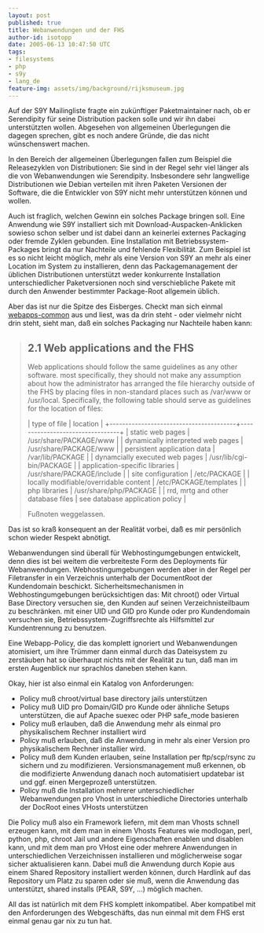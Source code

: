 ```yaml
---
layout: post
published: true
title: Webanwendungen und der FHS
author-id: isotopp
date: 2005-06-13 10:47:50 UTC
tags:
- filesystems
- php
- s9y
- lang_de
feature-img: assets/img/background/rijksmuseum.jpg
---
```

Auf der S9Y Mailingliste fragte ein zukünftiger Paketmaintainer nach, ob er Serendipity für seine Distribution packen solle und wir ihn dabei unterstützten wollen. Abgesehen von allgemeinen Überlegungen die dagegen sprechen, gibt es noch andere Gründe, die das nicht wünschenswert machen.

In den Bereich der allgemeinen Überlegungen fallen zum Beispiel die Releasezyklen von Distributionen: Sie sind in der Regel sehr viel länger als die von Webanwendungen wie Serendipity. Insbesondere sehr langwellige Distributionen wie Debian verteilen mit ihren Paketen Versionen der Software, die die Entwickler von S9Y nicht mehr unterstützen können und wollen. 

Auch ist fraglich, welchen Gewinn ein solches Package bringen soll. Eine Anwendung wie S9Y installiert sich mit Download-Auspacken-Anklicken sowieso schon selber und ist dabei dann an keinerlei externes Packaging oder fremde Zyklen gebunden. Eine Installation mit Betriebssystem-Packages bringt da nur Nachteile und fehlende Flexibilität. Zum Beispiel ist es so nicht leicht möglich, mehr als eine Version von S9Y an mehr als einer Location im System zu installieren, denn das Packagemanagement der üblichen Distributionen unterstützt weder konkurrente Installation unterschiedlicher Paketversionen noch sind verschiebliche Pakete mit durch den Anwender bestimmter Package-Root allgemein üblich.

Aber das ist nur die Spitze des Eisberges. Checkt man sich einmal 
[webapps-common](https://alioth.debian.org/projects/webapps-common/) aus und liest, was da drin steht - oder vielmehr nicht drin steht, sieht man, daß ein solches Packaging nur Nachteile haben kann: 

> ## 2.1 Web applications and the FHS
>
> Web applications should follow the same guidelines as any other software. most specifically, they should not make any assumption about how the administrator has arranged the file hierarchy outside of the FHS by placing files in non-standard places such as /var/www or /usr/local. Specifically, the following table should serve as guidelines for the location of files:
> 
> | type of file                           | location                        |
> +----------------------------------------+---------------------------------+
> | static web pages                       | /usr/share/PACKAGE/www          |
> | dynamically interpreted web pages      | /usr/share/PACKAGE/www          |
> | persistent application data            | /var/lib/PACKAGE                |
> | dynamcially executed web pages         | /usr/lib/cgi-bin/PACKAGE        |
> | application-specific libraries         | /usr/share/PACKAGE/include      |
> | site configuration                     | /etc/PACKAGE                    |
> | locally modifiable/overridable content | /etc/PACKAGE/templates          | 
> | php libraries                          | /usr/share/php/PACKAGE          |
> | rrd, mrtg and other database files     | see database application policy |
>
> Fußnoten weggelassen.


Das ist so kraß konsequent an der Realität vorbei, daß es mir persönlich schon wieder Respekt abnötigt.

Webanwendungen sind überall für Webhostingumgebungen entwickelt, denn dies ist bei weitem die verbreiteste Form des Deployments für Webanwendungen. Webhostingumgebungen werden aber in der Regel per Filetransfer in ein Verzeichnis unterhalb der DocumentRoot der Kundendomain beschickt. Sicherheitsmechanismen in Webhostingumgebungen berücksichtigen das: Mit chroot() oder Virtual Base Directory versuchen sie, den Kunden auf seinen Verzeichnisteilbaum zu beschränken. mit einer UID und GID pro Kunde oder pro Kundendomain versuchen sie, Betriebssystem-Zugriffsrechte als Hilfsmittel zur Kundentrennung zu benutzen.

Eine Webapp-Policy, die das komplett ignoriert und Webanwendungen atomisiert, um ihre Trümmer dann einmal durch das Dateisystem zu zerstäuben hat so überhaupt nichts mit der Realität zu tun, daß man im ersten Augenblick nur sprachlos daneben stehen kann.

Okay, hier ist also einmal ein Katalog von Anforderungen:

- Policy muß chroot/virtual base directory jails unterstützen
- Policy muß UID pro Domain/GID pro Kunde oder ähnliche Setups unterstützen, die auf Apache suexec oder PHP safe_mode basieren
- Policy muß erlauben, daß die Anwendung mehr als einmal pro physikalischem Rechner installiert wird
- Policy muß erlauben, daß die Anwendung in mehr als einer Version pro physikalischem Rechner installier wird.
- Policy muß dem Kunden erlauben, seine Installation per ftp/scp/rsync zu sichern und zu modifizieren. Versionsmanagement muß erkennen, ob die modifizierte Anwendung danach noch automatisiert updatebar ist und ggf. einen Mergeprozeß unterstützen.
- Policy muß die Installation mehrerer unterschiedlicher Webanwendungen pro Vhost in unterschiedliche Directories unterhalb der DocRoot eines VHosts unterstützen

Die Policy muß also ein Framework liefern, mit dem man Vhosts schnell erzeugen kann, mit dem man in einem Vhosts Features wie modlogan, perl, python, php, chroot Jail und andere Eigenschaften enablen und disablen kann, und mit dem man pro VHost eine oder mehrere Anwendungen in unterschiedlichen Verzeichnissen installieren und möglicherweise sogar sicher aktualisieren kann. Dabei muß die Anwendung durch Kopie aus einem Shared Repository installiert werden können, durch Hardlink auf das Repository um Platz zu sparen oder sie muß, wenn die Anwendung das unterstützt, shared installs (PEAR, S9Y, ...) möglich machen.

All das ist natürlich mit dem FHS komplett inkompatibel. Aber kompatibel mit den Anforderungen des Webgeschäfts, das nun einmal mit dem FHS erst einmal genau gar nix zu tun hat.

